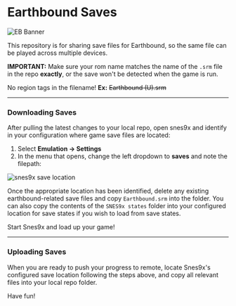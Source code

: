 # Earthbound Saves

![EB Banner](https://user-images.githubusercontent.com/14339974/169930737-dbf7da7a-f432-449e-a7a3-eee6432fe630.png)

This repository is for sharing save files for Earthbound, so the same file can be played across multiple devices.

**IMPORTANT:**  Make sure your rom name matches the name of the `.srm` file in the repo **__exactly__**, or the save won't be detected when the game is run. 

No region tags in the filename! **Ex:** ~~Earthbound (U).srm~~ 

---

### Downloading Saves

After pulling the latest changes to your local repo, open snes9x and identify in your configuration where game save files are located:
1. Select **Emulation -> Settings** 
2. In the menu that opens, change the left dropdown to **saves** and note the filepath:

![snes9x save location](https://user-images.githubusercontent.com/14339974/169931319-44f547d7-123e-49b3-8bc2-6294e36afee0.png)

Once the appropriate location has been identified, delete any existing earthbound-related save files and copy `Earthbound.srm` into the folder.
You can also copy the contents of the `SNES9x states` folder into your configured location for save states if you wish to load from save states.

Start Snes9x and load up your game!

---

### Uploading Saves

When you are ready to push your progress to remote, locate Snes9x's configured save location following the steps above, and copy all relevant files into your local repo folder.

Have fun!

